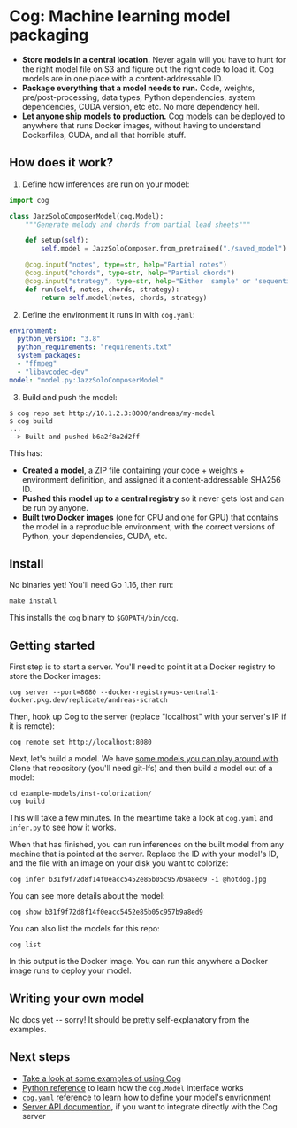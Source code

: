 # Cog: Machine learning model packaging

- **Store models in a central location.** Never again will you have to hunt for the right model file on S3 and figure out the right code to load it. Cog models are in one place with a content-addressable ID.
- **Package everything that a model needs to run.** Code, weights, pre/post-processing, data types, Python dependencies, system dependencies, CUDA version, etc etc. No more dependency hell.
- **Let anyone ship models to production.** Cog models can be deployed to anywhere that runs Docker images, without having to understand Dockerfiles, CUDA, and all that horrible stuff.


## How does it work?

1. Define how inferences are run on your model:

```python
import cog

class JazzSoloComposerModel(cog.Model):
    """Generate melody and chords from partial lead sheets"""

    def setup(self):
        self.model = JazzSoloComposer.from_pretrained("./saved_model")

    @cog.input("notes", type=str, help="Partial notes")
    @cog.input("chords", type=str, help="Partial chords")
    @cog.input("strategy", type=str, help="Either 'sample' or 'sequential'")
    def run(self, notes, chords, strategy):
        return self.model(notes, chords, strategy)
```

2. Define the environment it runs in with `cog.yaml`:

```yaml
environment:
  python_version: "3.8"
  python_requirements: "requirements.txt"
  system_packages:
  - "ffmpeg"
  - "libavcodec-dev"
model: "model.py:JazzSoloComposerModel"
```

3. Build and push the model:

```
$ cog repo set http://10.1.2.3:8000/andreas/my-model
$ cog build
...
--> Built and pushed b6a2f8a2d2ff
```

This has:

- **Created a model**, a ZIP file containing your code + weights + environment definition, and assigned it a content-addressable SHA256 ID.
- **Pushed this model up to a central registry** so it never gets lost and can be run by anyone.
- **Built two Docker images** (one for CPU and one for GPU) that contains the model in a reproducible environment, with the correct versions of Python, your dependencies, CUDA, etc.

## Install

No binaries yet! You'll need Go 1.16, then run:

    make install

This installs the `cog` binary to `$GOPATH/bin/cog`.


## Getting started

First step is to start a server. You'll need to point it at a Docker registry to store the Docker images:

    cog server --port=8080 --docker-registry=us-central1-docker.pkg.dev/replicate/andreas-scratch

Then, hook up Cog to the server (replace "localhost" with your server's IP if it is remote):

    cog remote set http://localhost:8080

Next, let's build a model. We have [some models you can play around with](https://github.com/replicate/cog-examples). Clone that repository (you'll need git-lfs) and then build a model out of a model:

    cd example-models/inst-colorization/
    cog build

This will take a few minutes. In the meantime take a look at `cog.yaml` and `infer.py` to see how it works.

When that has finished, you can run inferences on the built model from any machine that is pointed at the server. Replace the ID with your model's ID, and the file with an image on your disk you want to colorize:

    cog infer b31f9f72d8f14f0eacc5452e85b05c957b9a8ed9 -i @hotdog.jpg

You can see more details about the model:

    cog show b31f9f72d8f14f0eacc5452e85b05c957b9a8ed9

You can also list the models for this repo:

    cog list

In this output is the Docker image. You can run this anywhere a Docker image runs to deploy your model.


## Writing your own model

No docs yet -- sorry! It should be pretty self-explanatory from the examples.


## Next steps

- [Take a look at some examples of using Cog](https://github.com/replicate/cog-examples)
- [Python reference](docs/python.md) to learn how the `cog.Model` interface works
- [`cog.yaml` reference](docs/yaml.md) to learn how to define your model's envrionment
- [Server API documention](docs/server-api.md), if you want to integrate directly with the Cog server
